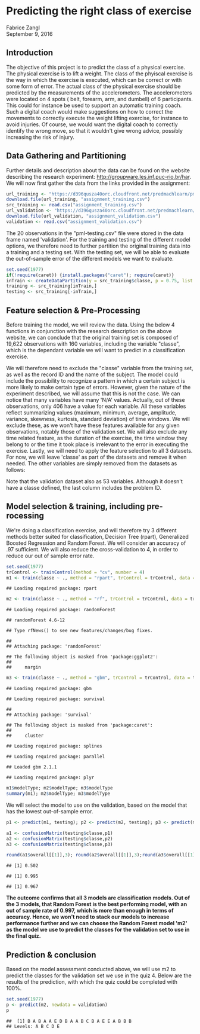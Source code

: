 # Predicting the right class of exercise
Fabrice Zangl  
September 9, 2016  
## Introduction 
The objective of this project is to predict the class of a physical exercise. 
The physical exercise is to lift a weight. The class of the phyiscal exercise is the way in which the exercise is executed, which can be correct or with some form of error. The actual class of the physical exercise should be predicted by the measurements of the accelerometers. The accelerometers were located on 4 spots ( belt, forearm, arm, and dumbell) of 6 participants. 
This could for instance be used to support an automatic training coach. Such a digital coach would make suggestions on how to correct the movements to correctly execute the weight lifting exercise, for instance to avoid injuries. Of course, we would want the digital coach to correctly identify the wrong move, so that it wouldn't give wrong advice, possibly increasing the risk of injury.

## Data Gathering and Partitioning
Further details and description about the data can be found on the website describing the research experiment: <http://groupware.les.inf.puc-rio.br/har>. We will now first gather the data from the links provided in the assignment:

```r
url_training <- "https://d396qusza40orc.cloudfront.net/predmachlearn/pml-training.csv"
download.file(url_training, "assignment_training.csv")
src_training <- read.csv("assignment_training.csv")
url_validation <- "https://d396qusza40orc.cloudfront.net/predmachlearn/pml-testing.csv"
download.file(url_validation, "assignment_validation.csv")
validation <- read.csv("assignment_validation.csv")
```

The 20 observations in the "pml-testing.csv" file were stored in the data frame named 'validation'. For the training and testing of the different model options, we therefore need to further partition the original training data into a training and a testing set. With the testing set, we will be able to evaluate the out-of-sample error of the different models we want to evaluate.

```r
set.seed(1977)
if(!require(caret)) {install.packages("caret"); require(caret)}
inTrain <- createDataPartition(y = src_training$classe, p = 0.75, list = F)
training <- src_training[inTrain,]
testing <- src_training[-inTrain,]
```

## Feature selection & Pre-Processing

Before training the model, we will review the data. Using the below 4 functions in conjunction with the research description on the above website, we can conclude that the original training set is composed of 19,622 observations with 160 variables, including the variable "classe", which is the dependant variable we will want to predict in a classification exercise. 


We will therefore need to exclude the "classe" variable from the training set, as well as the record ID and the name of the subject. The model could include the possibility to recognize a pattern in which a certain subject is more likely to make certain type of errors. However, given the nature of the experiment described, we will assume that this is not the case.
We can notice that many variables have many 'N/A' values. Actually, out of these observations, only 406 have a value for each variable. All these variables reflect summarizing values (maximum, minimum, average, amplitude, variance, skewness, kurtosis, standard deviation) of time windows. 
We will exclude these, as we won't have these features available for any given observations, notably those of the validation set.
We will also exclude any time related feature, as the duration of the exercise, the time window they belong to or the time it took place is irrelevant to the error in executing the exercise.
Lastly, we will need to apply the feature selection to all 3 datasets. For now, we will leave 'classe' as part of the datasets and remove it when needed. The other variables are simply removed from the datasets as follows:

Note that the validation dataset also as 53 variables. Although it doesn't have a classe defined, the last column includes the problem ID.

## Model selection & training, including pre-rocessing
We're doing a classification exercise, and will therefore try 3 different methods better suited for classification, Decision Tree (rpart), Generalized Boosted Regression and Random Forest. We will consider an accuracy of .97 sufficient.
We will also reduce the cross-validation to 4, in order to reduce our out of sample error rate.


```r
set.seed(1977)
trControl <- trainControl(method = "cv", number = 4)
m1 <- train(classe ~ ., method = "rpart", trControl = trControl, data = training)
```

```
## Loading required package: rpart
```

```r
m2 <- train(classe ~ ., method = "rf", trControl = trControl, data = training)
```

```
## Loading required package: randomForest
```

```
## randomForest 4.6-12
```

```
## Type rfNews() to see new features/changes/bug fixes.
```

```
## 
## Attaching package: 'randomForest'
```

```
## The following object is masked from 'package:ggplot2':
## 
##     margin
```

```r
m3 <- train(classe ~ ., method = "gbm", trControl = trControl, data = training)
```

```
## Loading required package: gbm
```

```
## Loading required package: survival
```

```
## 
## Attaching package: 'survival'
```

```
## The following object is masked from 'package:caret':
## 
##     cluster
```

```
## Loading required package: splines
```

```
## Loading required package: parallel
```

```
## Loaded gbm 2.1.1
```

```
## Loading required package: plyr
```

```r
m1$modelType; m2$modelType; m3$modelType
summary(m1); m2$modelType; m3$modelType
```
We will select the model to use on the validation, based on the model that has the lowest out-of-sample error. 

```r
p1 <- predict(m1, testing); p2 <- predict(m2, testing); p3 <- predict(m3, testing)

a1 <- confusionMatrix(testing$classe,p1)
a2 <- confusionMatrix(testing$classe,p2)
a3 <- confusionMatrix(testing$classe,p3)

round(a1$overall[[1]],3); round(a2$overall[[1]],3);round(a3$overall[[1]],3)
```

```
## [1] 0.502
```

```
## [1] 0.995
```

```
## [1] 0.967
```
**The outcome confirms that all 3 models are classification models. Out of the 3 models, that Random Forest is the best performing model, with an out of sample rate of 0.997, which is more than enough in terms of accuracy. Hence, we won't need to stack our models to increase performance further and we can choose the Random Forest model 'm2' as the model we use to predict the classes for the validation set to use in the final quiz.**

## Prediction & conclusion

Based on the model assessment conducted above, we will use m2 to predict the classes for the validation set we use in the quiz 4. Below are the results of the prediction, with which the quiz could be completed with 100%.


```r
set.seed(1977)
p <- predict(m2, newdata = validation)
p
```

```
##  [1] B A B A A E D B A A B C B A E E A B B B
## Levels: A B C D E
```

